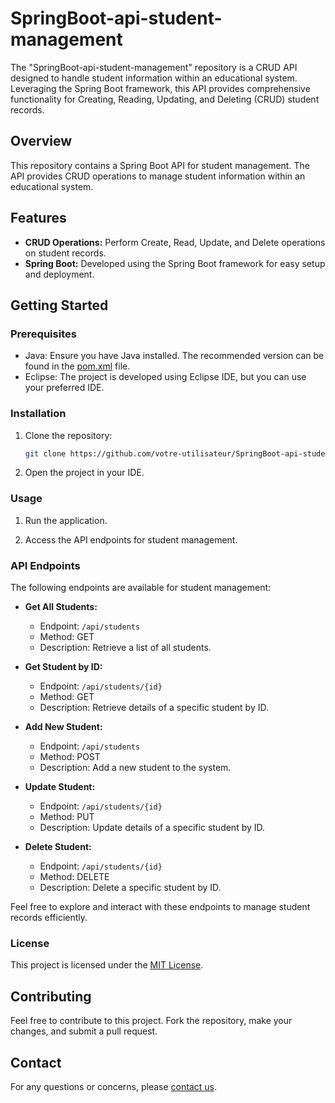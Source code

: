 # SpringBoot-api-student-management
The "SpringBoot-api-student-management" repository is a CRUD API designed to handle student information within an educational system. Leveraging the Spring Boot framework, this API provides comprehensive functionality for Creating, Reading, Updating, and Deleting (CRUD) student records.


## Overview

This repository contains a Spring Boot API for student management. The API provides CRUD operations to manage student information within an educational system.

## Features

- **CRUD Operations:** Perform Create, Read, Update, and Delete operations on student records.
- **Spring Boot:** Developed using the Spring Boot framework for easy setup and deployment.

## Getting Started

### Prerequisites

- Java: Ensure you have Java installed. The recommended version can be found in the [pom.xml](./pom.xml) file.
- Eclipse: The project is developed using Eclipse IDE, but you can use your preferred IDE.

### Installation

1. Clone the repository:

    ```bash
    git clone https://github.com/votre-utilisateur/SpringBoot-api-student-management.git
    ```

2. Open the project in your IDE.

### Usage

1. Run the application.

2. Access the API endpoints for student management.
### API Endpoints
The following endpoints are available for student management:
- **Get All Students:**
  - Endpoint: `/api/students`
  - Method: GET
  - Description: Retrieve a list of all students.

- **Get Student by ID:**
  - Endpoint: `/api/students/{id}`
  - Method: GET
  - Description: Retrieve details of a specific student by ID.

- **Add New Student:**
  - Endpoint: `/api/students`
  - Method: POST
  - Description: Add a new student to the system.

- **Update Student:**
  - Endpoint: `/api/students/{id}`
  - Method: PUT
  - Description: Update details of a specific student by ID.

- **Delete Student:**
  - Endpoint: `/api/students/{id}`
  - Method: DELETE
  - Description: Delete a specific student by ID.

Feel free to explore and interact with these endpoints to manage student records efficiently.

### License

This project is licensed under the [MIT License](./LICENSE).

## Contributing

Feel free to contribute to this project. Fork the repository, make your changes, and submit a pull request.

## Contact

For any questions or concerns, please [contact us](mailto:your-email@example.com).

